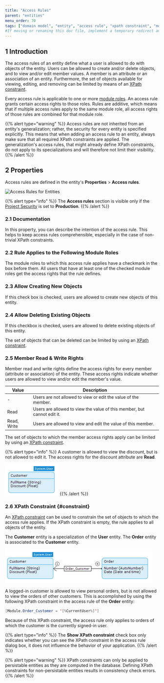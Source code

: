 ```yaml
---
title: "Access Rules"
parent: "entities"
menu_order: 70
tags: ["domain model", "entity", "access rule", "xpath constraint", "module role", "studio pro"]
#If moving or renaming this doc file, implement a temporary redirect and let the respective team know they should update the URL in the product. See Mapping to Products for more details.
---
```


## 1 Introduction

The access rules of an entity define what a user is allowed to do with objects of the entity. Users can be allowed to create and/or delete objects, and to view and/or edit member values. A member is an attribute or an association of an entity. Furthermore, the set of objects available for viewing, editing, and removing can be limited by means of an [XPath constraint](xpath-constraints).

Every access rule is applicable to one or more [module roles](module-security#module-role). An access rule grants certain access rights to those roles. Rules are additive, which means that if multiple access rules apply to the same module role, all access rights of those rules are combined for that module role.

{{% alert type="warning" %}}
Access rules are not inherited from an entity's generalization; rather, the security for every entity is specified explicitly. This means that when adding an access rule to an entity, always make sure that all required XPath constraints are applied. The generalization's access rules, that might already define XPath constraints, do not apply to its specializations and will therefore not limit their visibility.
{{% /alert %}}

## 2 Properties

Access rules are defined in the entity's **Properties** > **Access rules**.

![Access Rules for Entities](attachments/access-rules/access-rules-section.png)

{{% alert type="info" %}}
The **Access rules** section is visible only if the [Project Security](project-security) is set to **Production**.
{{% /alert %}}

### 2.1 Documentation

In this property, you can describe the intention of the access rule. This helps to keep access rules comprehensible, especially in the case of non-trivial XPath constraints.

### 2.2 Rule Applies to the Following Module Roles

The module roles to which this access rule applies have a checkmark in the box before them. All users that have at least one of the checked module roles get the access rights that the rule defines.

### 2.3 Allow Creating New Objects

If this check box is checked, users are allowed to create new objects of this entity.

### 2.4 Allow Deleting Existing Objects

If this checkbox is checked, users are allowed to delete existing objects of this entity.

The set of objects that can be deleted can be limited by using an [XPath constraint](#constraint).

### 2.5 Member Read & Write Rights

Member read and write rights define the access rights for every member (attribute or association) of the entity. These access rights indicate whether users are allowed to view and/or edit the member's value.

| Value | Description |
| --- | --- |
| - | Users are not allowed to view or edit the value of the member. |
| Read | Users are allowed to view the value of this member, but cannot edit it. |
| Read, Write | Users are allowed to view and edit the value of this member. |

The set of objects to which the member access rights apply can be limited by using an [XPath constraint](#constraint).

{{% alert type="info" %}}
A customer is allowed to view the discount, but is not allowed to edit it. The access rights for the discount attribute are **Read**.

![](attachments/domain-model-editor/917534.png)
{{% /alert %}}

### 2.6 XPath Constraint {#constraint}

An [XPath constraint](xpath-constraints) can be used to constrain the set of objects to which the access rule applies. If the XPath constraint is empty, the rule applies to all objects of the entity.

The **Customer** entity is a specialization of the **User** entity. The **Order** entity is associated to the **Customer** entity.

![](attachments/domain-model-editor/917537.png)

A logged-in customer is allowed to view personal orders, but is not allowed to view the orders of other customers. This is accomplished by using the following XPath constraint in the access rule of the **Order** entity:

```java
[Module.Order_Customer = '[%CurrentUser%]']
```

Because of this XPath constraint, the access rule only applies to orders of which the customer is the currently signed-in user.

{{% alert type="info" %}}
The **Show XPath constraint** check box only indicates whether you can see the XPath constraint in the access rule dialog box, it does not influence the behavior of your application.
{{% /alert %}}

{{% alert type="warning" %}}
XPath constraints can only be applied to persistable entities as they are computed in the database. Defining XPath constraints for non-persistable entities results in consistency check errors.
{{% /alert %}}
